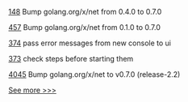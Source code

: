 
[148](https://github.com/hyperledger-labs/microfab/pull/148) Bump golang.org/x/net from 0.4.0 to 0.7.0

[457](https://github.com/hyperledger-labs/fabric-token-sdk/pull/457) Bump golang.org/x/net from 0.1.0 to 0.7.0

[374](https://github.com/hyperledger-labs/fabric-operations-console/pull/374) pass error messages from new console to ui

[373](https://github.com/hyperledger-labs/fabric-operations-console/pull/373) check steps before starting them

[4045](https://github.com/hyperledger/fabric/pull/4045) Bump golang.org/x/net to v0.7.0 (release-2.2)


[See more >>>](https://start-here.hyperledger.org/pull-requests)
